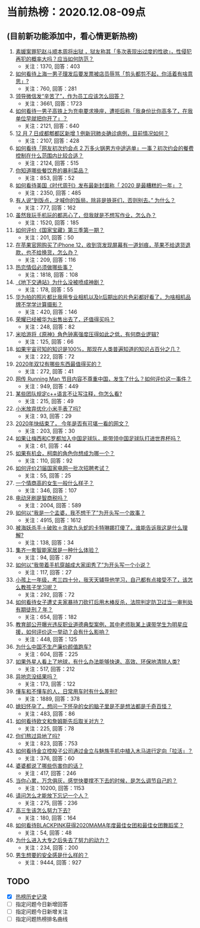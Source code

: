 # 当前热榜：2020.12.08-09点
## (目前新功能添加中，看心情更新热榜)
1. [素媛案罪犯赵斗顺本周将出狱 ，狱友称其「多次表现出过度的性欲」，性侵犯再犯的概率大吗？应当如何防范？](https://www.zhihu.com/question/433720674)
    * 关注：1370, 回答：403
2. [如何看待上海一男子理发后要发票被店员辱骂「剪头都剪不起，你活着有啥意思」?](https://www.zhihu.com/question/433734698)
    * 关注：760, 回答：281
3. [领导微信发“辛苦了”，作为员工应该怎么回答？](https://www.zhihu.com/question/340318133)
    * 关注：3661, 回答：1723
4. [如何看待一男子高铁上为充电要求换座，遭拒后称「我身份比你高多了，在我单位早就把你开了」？](https://www.zhihu.com/question/433708901)
    * 关注：2121, 回答：640
5. [12 月 7 日成都郫都区新增 1 例新冠肺炎确诊病例，目前情况如何？](https://www.zhihu.com/question/433716648)
    * 关注：2107, 回答：428
6. [如何看待「网友初次约会点 2 万多火锅男方中途逃单」一事？初次约会的餐费控制在什么范围内比较合适？](https://www.zhihu.com/question/433747941)
    * 关注：2124, 回答：515
7. [你知道哪些餐饮界的暴利菜品？](https://www.zhihu.com/question/430100068)
    * 关注：853, 回答：52
8. [如何看待美国《时代周刊》发布最新封面称「 2020 是最糟糕的一年」？](https://www.zhihu.com/question/433689306)
    * 关注：2350, 回答：485
9. [有人说”到饭点，才喊你的饭局，除非是铁哥们，否则别去。” 为什么？](https://www.zhihu.com/question/424940007)
    * 关注：777, 回答：162
10. [虽然我玩手机玩的都恶心了，但我就是不想写作业，怎么办？](https://www.zhihu.com/question/368308943)
    * 关注：1520, 回答：185
11. [如何评价《国家宝藏》第三季第一期？](https://www.zhihu.com/question/433597748)
    * 关注：201, 回答：50
12. [在苹果官网购买了iPhone 12，收到货发现屏幕有一道划痕，苹果不给退货退款，也不给换货，怎么办？](https://www.zhihu.com/question/432970564)
    * 关注：209, 回答：116
13. [热恋情侣必须做哪些事？](https://www.zhihu.com/question/427279607)
    * 关注：1818, 回答：108
14. [《地下交通站》为什么没被喷成神剧？](https://www.zhihu.com/question/432945081)
    * 关注：178, 回答：55
15. [华为拍的照片都比我用专业相机以及lr后期出的片色彩都好看了，为啥相机品牌不学学计算摄影？](https://www.zhihu.com/question/432495891)
    * 关注：420, 回答：146
16. [荣耀已经被华为出售出去了，还值得买吗？](https://www.zhihu.com/question/432650577)
    * 关注：248, 回答：82
17. [米哈游将《原神》角色钟离强度压得如此之低，有何商业逻辑?](https://www.zhihu.com/question/433588569)
    * 关注：125, 回答：66
18. [如果宇宙可知的知识是100%，那现在人类普遍知道的知识占百分之几？](https://www.zhihu.com/question/65407798)
    * 关注：222, 回答：72
19. [2020年双12有哪些东西最值得买的？](https://www.zhihu.com/question/433033818)
    * 关注：272, 回答：41
20. [网传 Running Man 节目内容不尊重中国，发生了什么？如何评价这一事件？](https://www.zhihu.com/question/433696788)
    * 关注：949, 回答：449
21. [某些团队规定c++语言不让写注释，你怎么看?](https://www.zhihu.com/question/428461472)
    * 关注：215, 回答：49
22. [小米放弃优化小米手表了吗?](https://www.zhihu.com/question/427882750)
    * 关注：93, 回答：29
23. [2020年快结束了， 今年是否有可堪一看的网文？](https://www.zhihu.com/question/432025833)
    * 关注：203, 回答：30
24. [如果让梅西和C罗都加入中国足球队，能带领中国足球队打进世界杯吗？](https://www.zhihu.com/question/357940746)
    * 关注：61, 回答：44
25. [如果有机会，柯南的角色你想成为哪一个？](https://www.zhihu.com/question/432050312)
    * 关注：110, 回答：92
26. [如何评价21届国家电网一批次招聘考试？](https://www.zhihu.com/question/433709160)
    * 关注：55, 回答：25
27. [一个情商高的女生一般什么样子？](https://www.zhihu.com/question/325303800)
    * 关注：346, 回答：107
28. [电动牙刷是智商税吗？](https://www.zhihu.com/question/60799591)
    * 关注：2004, 回答：589
29. [如何以“我是一个孟婆，我不想干了”为开头写一个故事？](https://www.zhihu.com/question/403420624)
    * 关注：4915, 回答：1612
30. [被海妖杀手＋破败＋贪欲九头蛇的卡特琳娜打傻了，谁能告诉我这是什么理解?](https://www.zhihu.com/question/432196783)
    * 关注：138, 回答：34
31. [集齐一套智能家居是一种什么体验？](https://www.zhihu.com/question/433765721)
    * 关注：94, 回答：87
32. [如何以“我带着手机穿越成大家闺秀了”为开头写一个小说？](https://www.zhihu.com/question/405417646)
    * 关注：117, 回答：27
33. [小孩上一年级，考三四十分，我天天辅导他学习，自己都有点接受不了，该怎么教孩子学习呢？](https://www.zhihu.com/question/431108987)
    * 关注：292, 回答：72
34. [如何看待女子遭丈夫家暴持刀砍打后用木棒反杀，法院判定防卫过当一审判处有期徒刑 7 年？](https://www.zhihu.com/question/433745511)
    * 关注：654, 回答：182
35. [教育部公开曝光违反职业道德典型案例，其中老师耿某上课带学生为明星应援，如何评价这一举动？会有什么影响？](https://www.zhihu.com/question/433706878)
    * 关注：448, 回答：125
36. [为什么中国不生产廉价颜值跑车?](https://www.zhihu.com/question/430224174)
    * 关注：604, 回答：225
37. [如果外星人看上了地球，有什么办法能够快速、高效、环保地清除人类?](https://www.zhihu.com/question/433172821)
    * 关注：517, 回答：212
38. [异地恋没结果吗？](https://www.zhihu.com/question/432629356)
    * 关注：173, 回答：122
39. [懂车和不懂车的人，日常用车时有什么差别?](https://www.zhihu.com/question/323302262)
    * 关注：1889, 回答：378
40. [媳妇怀孕了，想问一下怀孕的女的脑子里是不是想法都是千奇百怪？](https://www.zhihu.com/question/279874589)
    * 关注：483, 回答：86
41. [如何看待欧文和詹姆斯先后取关对方？](https://www.zhihu.com/question/433675894)
    * 关注：225, 回答：78
42. [你们熬过异地了吗?](https://www.zhihu.com/question/427619130)
    * 关注：823, 回答：753
43. [如何看待金立控股子公司通过金立与魅族手机中植入木马进行定向「拉活」？](https://www.zhihu.com/question/433493706)
    * 关注：376, 回答：60
44. [婆婆都说了哪些伤害你的话？](https://www.zhihu.com/question/428033112)
    * 关注：417, 回答：246
45. [当你心累，万念俱灰，感觉快要撑不下去的时候，是怎么调节自己的？](https://www.zhihu.com/question/309145061)
    * 关注：10200, 回答：1153
46. [请问怎么才能放下忘记一个人？](https://www.zhihu.com/question/432660033)
    * 关注：275, 回答：236
47. [高三生该怎么努力下去?](https://www.zhihu.com/question/433130621)
    * 关注：180, 回答：164
48. [如何看待BLACKPINK获得2020MAMA年度最佳女团和最佳女团舞蹈奖？](https://www.zhihu.com/question/433639754)
    * 关注：54, 回答：48
49. [为什么进入大专之后失去了努力的动力？](https://www.zhihu.com/question/428673586)
    * 关注：234, 回答：200
50. [男生想要的安全感是什么样的？](https://www.zhihu.com/question/387187084)
    * 关注：9444, 回答：927
## TODO
* [x] [热榜历史记录](hot_history/AllHot.md)
* [ ] 指定问题今日新增回答
* [ ] 指定问题今日新增关注
* [ ] 指定问题热榜排名曲线
